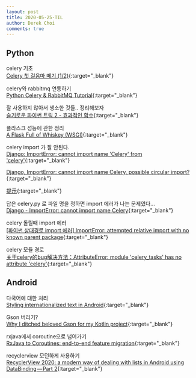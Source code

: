 ```yaml
---
layout: post
title: 2020-05-25-TIL
author: Derek Choi
comments: true
---
```


## Python
celery 기초  
[Celery 첫 걸음마 떼기 (1/2)](https://velog.io/@yvvyoon/celery-first-step-1){:target="_blank"}

celery와 rabbitmq 연동하기  
[Python Celery & RabbitMQ Tutorial](https://kimdoky.github.io/tech/2019/01/23/celery-rabbitmq-tuto/){:target="_blank"}

잘 사용하지 않아서 생소한 것들.. 정리해보자  
[슬기로운 파이썬 트릭 2 - 효과적인 함수](https://dailyheumsi.tistory.com/225){:target="_blank"}

플라스크 성능에 관한 정리  
[A Flask Full of Whiskey (WSGI)](https://towardsdatascience.com/a-flask-full-of-whiskey-wsgi-e89525d6f9da){:target="_blank"}

celery import 가 잘 안된다.  
[Django: ImportError: cannot import name 'Celery' from 'celery'](https://stackoverflow.com/questions/59514262/django-importerror-cannot-import-name-celery-from-celery){:target="_blank"}

[Django, ImportError: cannot import name Celery, possible circular import?](https://stackoverflow.com/questions/19926750/django-importerror-cannot-import-name-celery-possible-circular-import){:target="_blank"}

[提示](https://juejin.im/post/5e9be735f265da47cd357c36){:target="_blank"}

답은 celery.py 로 파일 명을 정하면 import 에러가 나는 문제였다...  
[Django - ImportError: cannot import name Celery](https://stackoverflow.com/questions/45236100/django-importerror-cannot-import-name-celery){:target="_blank"}

celery 돌릴때 import 에러   
[\[파이썬 상대경로 import 에러\] ImportError: attempted relative import with no known parent package](https://myjorney.tistory.com/52){:target="_blank"}

celery 모듈 경로  
[关于celery的bug解决方法：AttributeError: module 'celery_tasks' has no attribute 'celery'](https://blog.csdn.net/weixin_43162402/article/details/83314692){:target="_blank"}


## Android
다국어에 대한 처리  
[Styling internationalized text in Android](https://medium.com/androiddevelopers/styling-internationalized-text-in-android-f99759fb7b8f){:target="_blank"}

Gson 버리기?  
[Why I ditched beloved Gson for my Kotlin project](https://medium.com/swlh/why-i-ditched-beloved-gson-for-my-kotlin-project-4acc1809fb68){:target="_blank"}

rxjava에서 coroutine으로 넘어가기  
[RxJava to Coroutines: end-to-end feature migration](https://proandroiddev.com/rxjava-coroutines-fbb8931897c8){:target="_blank"}

recyclerview 모던하게 사용하기  
[RecyclerView 2020: a modern way of dealing with lists in Android using DataBinding — Part 2](https://medium.com/@fraggjkee/recyclerview-2020-a-modern-way-of-dealing-with-lists-in-android-using-databinding-part-2-df69f0a741f8){:target="_blank"}

